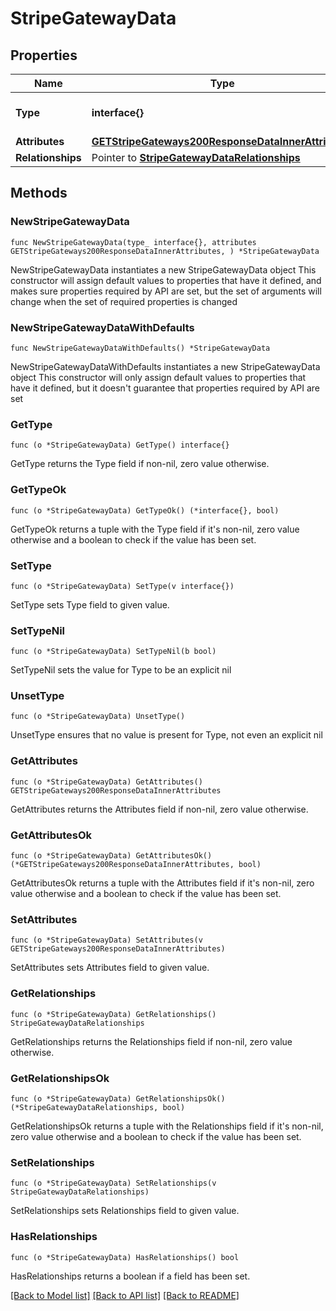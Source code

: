 # StripeGatewayData

## Properties

Name | Type | Description | Notes
------------ | ------------- | ------------- | -------------
**Type** | **interface{}** | The resource&#39;s type | 
**Attributes** | [**GETStripeGateways200ResponseDataInnerAttributes**](GETStripeGateways200ResponseDataInnerAttributes.md) |  | 
**Relationships** | Pointer to [**StripeGatewayDataRelationships**](StripeGatewayDataRelationships.md) |  | [optional] 

## Methods

### NewStripeGatewayData

`func NewStripeGatewayData(type_ interface{}, attributes GETStripeGateways200ResponseDataInnerAttributes, ) *StripeGatewayData`

NewStripeGatewayData instantiates a new StripeGatewayData object
This constructor will assign default values to properties that have it defined,
and makes sure properties required by API are set, but the set of arguments
will change when the set of required properties is changed

### NewStripeGatewayDataWithDefaults

`func NewStripeGatewayDataWithDefaults() *StripeGatewayData`

NewStripeGatewayDataWithDefaults instantiates a new StripeGatewayData object
This constructor will only assign default values to properties that have it defined,
but it doesn't guarantee that properties required by API are set

### GetType

`func (o *StripeGatewayData) GetType() interface{}`

GetType returns the Type field if non-nil, zero value otherwise.

### GetTypeOk

`func (o *StripeGatewayData) GetTypeOk() (*interface{}, bool)`

GetTypeOk returns a tuple with the Type field if it's non-nil, zero value otherwise
and a boolean to check if the value has been set.

### SetType

`func (o *StripeGatewayData) SetType(v interface{})`

SetType sets Type field to given value.


### SetTypeNil

`func (o *StripeGatewayData) SetTypeNil(b bool)`

 SetTypeNil sets the value for Type to be an explicit nil

### UnsetType
`func (o *StripeGatewayData) UnsetType()`

UnsetType ensures that no value is present for Type, not even an explicit nil
### GetAttributes

`func (o *StripeGatewayData) GetAttributes() GETStripeGateways200ResponseDataInnerAttributes`

GetAttributes returns the Attributes field if non-nil, zero value otherwise.

### GetAttributesOk

`func (o *StripeGatewayData) GetAttributesOk() (*GETStripeGateways200ResponseDataInnerAttributes, bool)`

GetAttributesOk returns a tuple with the Attributes field if it's non-nil, zero value otherwise
and a boolean to check if the value has been set.

### SetAttributes

`func (o *StripeGatewayData) SetAttributes(v GETStripeGateways200ResponseDataInnerAttributes)`

SetAttributes sets Attributes field to given value.


### GetRelationships

`func (o *StripeGatewayData) GetRelationships() StripeGatewayDataRelationships`

GetRelationships returns the Relationships field if non-nil, zero value otherwise.

### GetRelationshipsOk

`func (o *StripeGatewayData) GetRelationshipsOk() (*StripeGatewayDataRelationships, bool)`

GetRelationshipsOk returns a tuple with the Relationships field if it's non-nil, zero value otherwise
and a boolean to check if the value has been set.

### SetRelationships

`func (o *StripeGatewayData) SetRelationships(v StripeGatewayDataRelationships)`

SetRelationships sets Relationships field to given value.

### HasRelationships

`func (o *StripeGatewayData) HasRelationships() bool`

HasRelationships returns a boolean if a field has been set.


[[Back to Model list]](../README.md#documentation-for-models) [[Back to API list]](../README.md#documentation-for-api-endpoints) [[Back to README]](../README.md)


